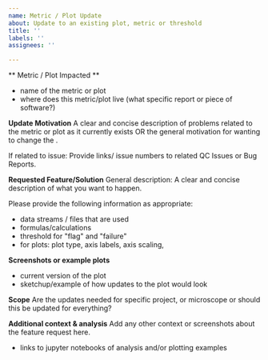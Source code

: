 ```yaml
---
name: Metric / Plot Update
about: Update to an existing plot, metric or threshold
title: ''
labels: ''
assignees: ''

---
```


** Metric / Plot Impacted ** 
- name of the metric or plot
- where does this metric/plot live (what specific report or piece of software?)

**Update Motivation**
A clear and concise description of problems related to the metric or plot as it currently exists OR the general motivation for wanting to change the .

If related to issue:  Provide links/ issue numbers to related QC Issues or Bug Reports. 

**Requested Feature/Solution**
General description: A clear and concise description of what you want to happen. 

Please provide the following information as appropriate: 
 - data streams / files that are used
 - formulas/calculations
 - threshold for "flag" and "failure"
- for plots: plot type, axis labels,  axis scaling,


**Screenshots or example plots**
- current version of the plot
- sketchup/example of how updates to the plot would look


**Scope**
Are the updates needed for specific project, or microscope or should this be updated for everything?


**Additional context & analysis**
Add any other context or screenshots about the feature request here. 
- links to jupyter notebooks of analysis and/or plotting examples
